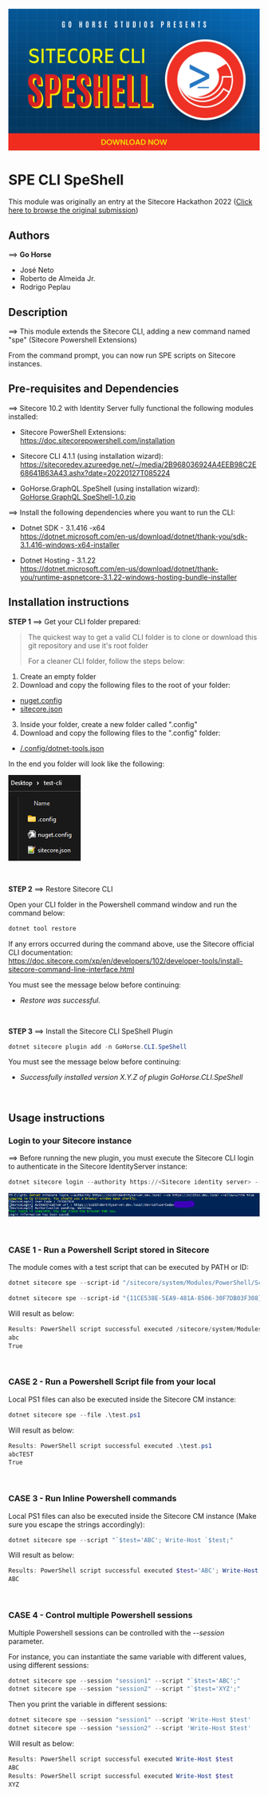 ![SPE CLI SpeShell](docs/images/GoHorse%20SpeShell.png?raw=true)
# SPE CLI SpeShell

This module was originally an entry at the Sitecore Hackathon 2022 ([Click here to browse the original submission](https://github.com/Sitecore-Hackathon/2022-Go-Horse/tree/Hackathon-submission))  

## Authors
⟹ **Go Horse**
- José Neto
- Roberto de Almeida Jr.
- Rodrigo Peplau 

## Description
⟹ This module extends the Sitecore CLI, adding a new command named "spe" (Sitecore Powershell Extensions)

From the command prompt, you can now run SPE scripts on Sitecore instances.

## Pre-requisites and Dependencies

⟹ Sitecore 10.2 with Identity Server fully functional the following modules installed:

* Sitecore PowerShell Extensions:  
https://doc.sitecorepowershell.com/installation

* Sitecore CLI 4.1.1 (using installation wizard):  
https://sitecoredev.azureedge.net/~/media/2B968036924A4EEB98C2E68641B63A43.ashx?date=20220127T085224

* GoHorse.GraphQL.SpeShell (using installation wizard):  
[GoHorse GraphQL SpeShell-1.0.zip](/sc-packages/GoHorse%20GraphQL%20SpeShell-1.0.zip?raw=true)

⟹ Install the following dependencies where you want to run the CLI:

* Dotnet SDK - 3.1.416 -x64  
https://dotnet.microsoft.com/en-us/download/dotnet/thank-you/sdk-3.1.416-windows-x64-installer  

* Dotnet Hosting - 3.1.22  
https://dotnet.microsoft.com/en-us/download/dotnet/thank-you/runtime-aspnetcore-3.1.22-windows-hosting-bundle-installer

## Installation instructions

**STEP 1** ⟹ Get your CLI folder prepared:

> The quickest way to get a valid CLI folder is to clone or download this git repository and use it's root folder
> 
> For a cleaner CLI folder, follow the steps below:

 1. Create an empty folder
 2. Download and copy the following files to the root of your folder:
 - [nuget.config](/nuget.config?raw=true)
 - [sitecore.json](/sitecore.json?raw=true)
 3. Inside your folder, create a new folder called ".config"
 4. Download and copy the following files to the ".config" folder: 
 - [/.config/dotnet-tools.json](/.config/dotnet-tools.json?raw=true)
 
 In the end you folder will look like the following:
 
 ![CLI folder](docs/images/CLIfolder.png?raw=true)

<br>

**STEP 2** ⟹ Restore Sitecore CLI

Open your CLI folder in the Powershell command window and run the command below:

```powershell
dotnet tool restore
```

If any errors occurred during the command above, use the Sitecore official CLI documentation:  https://doc.sitecore.com/xp/en/developers/102/developer-tools/install-sitecore-command-line-interface.html

You must see the message below before continuing:

* *Restore was successful.*

<br>

**STEP 3** ⟹ Install the Sitecore CLI SpeShell Plugin

```powershell
dotnet sitecore plugin add -n GoHorse.CLI.SpeShell
```

You must see the message below before continuing:

* *Successfully installed version X.Y.Z of plugin GoHorse.CLI.SpeShell*

<br>

## Usage instructions

### Login to your Sitecore instance

⟹ Before running the new plugin, you must execute the Sitecore CLI login to authenticate in the Sitecore IdentityServer instance:

```powershell
dotnet sitecore login --authority https://<Sitecore identity server> --cm http://<Sitecore instance> --allow-write true
```

![Sitecore CLI login](docs/images/sitecore-cli-login.png?raw=true "Sitecore CLI login")

<br>

### CASE 1 - Run a Powershell Script stored in Sitecore

The module comes with a test script that can be executed by PATH or ID:

```powershell
dotnet sitecore spe --script-id "/sitecore/system/Modules/PowerShell/Script Library/GoHorse SpeShell Test Script"
```

```powershell
dotnet sitecore spe --script-id "{11CE538E-5EA9-481A-8506-30F7DB03F308}"
```

Will result as below:

```powershell
Results: PowerShell script successful executed /sitecore/system/Modules/PowerShell/Script Library/GoHorse SpeShell Test Script
abc
True
```

<br>

### CASE 2 - Run a Powershell Script file from your local

Local PS1 files can also be executed inside the Sitecore CM instance:

```powershell
dotnet sitecore spe --file .\test.ps1
```

Will result as below:

```powershell
Results: PowerShell script successful executed .\test.ps1
abcTEST
True
```

<br>

### CASE 3 - Run Inline Powershell commands

Local PS1 files can also be executed inside the Sitecore CM instance (Make sure you escape the strings accordingly):

```powershell
dotnet sitecore spe --script "`$test='ABC'; Write-Host `$test;"
```

Will result as below:

```powershell
Results: PowerShell script successful executed $test='ABC'; Write-Host $test;
ABC
```

<br>

### CASE 4 - Control multiple Powershell sessions

Multiple Powershell sessions can be controlled with the *--session* parameter.

For instance, you can instantiate the same variable with different values, using different sessions:

```powershell
dotnet sitecore spe --session "session1" --script "`$test='ABC';"
dotnet sitecore spe --session "session2" --script "`$test='XYZ';"
```
Then you print the variable in different sessions:

```powershell
dotnet sitecore spe --session "session1" --script 'Write-Host $test'
dotnet sitecore spe --session "session2" --script 'Write-Host $test'
```

Will result as below:

```powershell
Results: PowerShell script successful executed Write-Host $test
ABC
Results: PowerShell script successful executed Write-Host $test
XYZ
```
